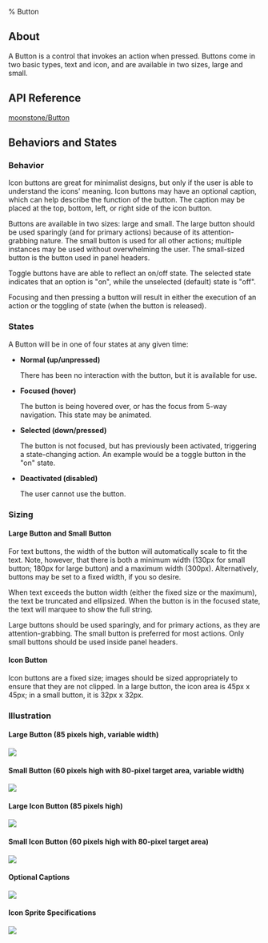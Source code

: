 ﻿% Button

## About

A Button is a control that invokes an action when pressed.  Buttons come in two
basic types, text and icon, and are available in two sizes, large and small.

## API Reference

[moonstone/Button]($api/#/kind/moonstone/Button)

## Behaviors and States

### Behavior

Icon buttons are great for minimalist designs, but only if the user is able to
understand the icons' meaning.  Icon buttons may have an optional caption, which
can help describe the function of the button.  The caption may be placed at the
top, bottom, left, or right side of the icon button. 

Buttons are available in two sizes: large and small.  The large button should be
used sparingly (and for primary actions) because of its attention-grabbing
nature.  The small button is used for all other actions; multiple instances may
be used without overwhelming the user.  The small-sized button is the button
used in panel headers.

Toggle buttons have are able to reflect an on/off state.  The selected state
indicates that an option is "on", while the unselected (default) state is "off".

Focusing and then pressing a button will result in either the execution of an
action or the toggling of state (when the button is released).

### States

A Button will be in one of four states at any given time:

* **Normal (up/unpressed)**

    There has been no interaction with the button, but it is available for use.

* **Focused (hover)**

    The button is being hovered over, or has the focus from 5-way navigation.
    This state may be animated.

* **Selected (down/pressed)**

    The button is not focused, but has previously been activated, triggering a
    state-changing action.  An example would be a toggle button in the "on"
    state.

* **Deactivated (disabled)**

    The user cannot use the button.

### Sizing

#### Large Button and Small Button

For text buttons, the width of the button will automatically scale to fit the
text.  Note, however, that there is both a minimum width (130px for small
button; 180px for large button) and a maximum width (300px).  Alternatively,
buttons may be set to a fixed width, if you so desire.

When text exceeds the button width (either the fixed size or the maximum), the
text be truncated and ellipsized.  When the button is in the focused state, the
text will marquee to show the full string.

Large buttons should be used sparingly, and for primary actions, as they are
attention-grabbing.  The small button is preferred for most actions.  Only small
buttons should be used inside panel headers.

#### Icon Button

Icon buttons are a fixed size; images should be sized appropriately to ensure
that they are not clipped.  In a large button, the icon area is 45px x 45px; in a
small button, it is 32px x 32px.

### Illustration

#### Large Button (85 pixels high, variable width)

![](../../assets/dg-controls-button-1.png)

#### Small Button (60 pixels high with 80-pixel target area, variable width)

![](../../assets/dg-controls-button-2.png)

#### Large Icon Button (85 pixels high)

![](../../assets/dg-controls-button-3.png)

#### Small Icon Button (60 pixels high with 80-pixel target area)

![](../../assets/dg-controls-button-4.png)

#### Optional Captions

![](../../assets/dg-controls-button-5.png)

#### Icon Sprite Specifications

![](../../assets/dg-controls-button-6.jpg)
